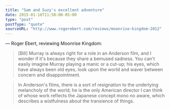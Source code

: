 ```yaml
---
title: "Sam and Suzy's excellent adventure"
date: 2015-01-16T11:50:00-05:00
type: "post"
postType: "quote"
sourceURL: "http://www.rogerebert.com/reviews/moonrise-kingdom-2012"
---
```

— Roger Ebert, reviewing Moonrise Kingdom:

>[Bill] Murray is always right for a role in an Anderson film, and I wonder if it's because they share a bemused sadness. You can't easily imagine Murray playing a manic or a cut-up; his eyes, which have always been old eyes, look upon the world and waver between concern and disappointment.

>In Anderson's films, there is a sort of resignation to the underlying melancholy of the world; he is the only American director I can think of whose work reflects the Japanese concept mono no aware, which describes a wistfulness about the transience of things.
